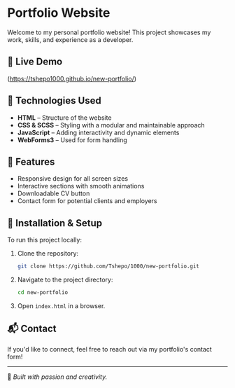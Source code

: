 # Portfolio Website

Welcome to my personal portfolio website! This project showcases my work, skills, and experience as a developer.

## 🔗 Live Demo
(https://tshepo1000.github.io/new-portfolio/)

## 📌 Technologies Used
- **HTML** – Structure of the website
- **CSS & SCSS** – Styling with a modular and maintainable approach
- **JavaScript** – Adding interactivity and dynamic elements
- **WebForms3** – Used for form handling

## 🎨 Features
- Responsive design for all screen sizes
- Interactive sections with smooth animations
- Downloadable CV button
- Contact form for potential clients and employers

## 📂 Installation & Setup
To run this project locally:
1. Clone the repository:
   ```sh
   git clone https://github.com/Tshepo/1000/new-portfolio.git
   ```
2. Navigate to the project directory:
   ```sh
   cd new-portfolio
   ```
3. Open `index.html` in a browser.

## 📬 Contact
If you'd like to connect, feel free to reach out via my portfolio's contact form!

---
🚀 *Built with passion and creativity.*

